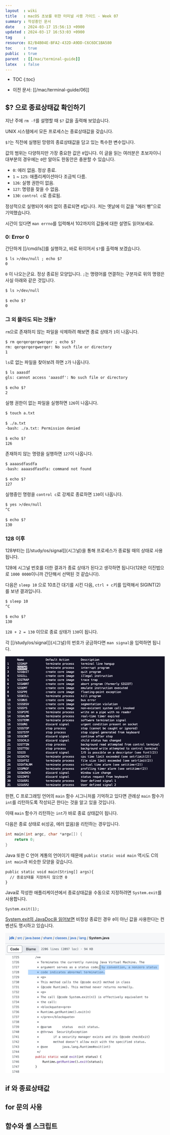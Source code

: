 ```yaml
---
layout  : wiki
title   : macOS 초보를 위한 터미널 사용 가이드 - Week 07
summary : 작성중인 문서
date    : 2024-03-17 15:56:13 +0900
updated : 2024-03-17 16:53:03 +0900
tag     : 
resource: 82/B4B04E-BFA2-432D-A9DD-C6C6DC1BA580
toc     : true
public  : true
parent  : [[/mac/terminal-guide]]
latex   : false
---
```

* TOC
{:toc}

- 이전 문서: [[/mac/terminal-guide/06]]

## $? 으로 종료상태값 확인하기

지난 주에 `rm -f`를 설명할 때 `$?` 값을 출력해 보았습니다.

UNIX 시스템에서 모든 프로세스는 종료상태값을 갖습니다.

`$?`는 직전에 실행된 망령의 종료상태값을 담고 있는 특수한 변수입니다.

값의 범위는 다양하지만 가장 중요한 값은 `0`입니다.
이 글을 읽는 여러분은 초보자이니 대부분의 경우에는 `0`만 알아도 한동안은 충분할 수 있습니다.

- `0`: 에러 없음. 정상 종료.
- `1` ~ `125`: 애플리케이션마다 조금씩 다름.
- `126`: 실행 권한이 없음.
- `127`: 명령을 찾을 수 없음.
- `130`: `control c`로 종료됨.

정상적으로 실행되어 에러 없이 종료되면 `0`입니다.
저는 옛날에 이 값을 "에러 빵"으로 기억했습니다.

시간이 있다면 `man errno`를 입력해서 102까지의 값들에 대한 설명도 읽어보세요.

### 0: Error 0

간단하게 [[/cmd/ls]]를 실행하고, 바로 뒤이어서 `$?`를 출력해 보겠습니다.

```
$ ls >/dev/null ; echo $?
0
```

`0` 이 나오는군요. 정상 종료된 모양입니다.
`;`는 명령어를 연결하는 구분자로 위의 명령은 사실 아래와 같은 것입니다.

```
$ ls >/dev/null

$ echo $?
0
```

### 그 외 몰라도 되는 것들?

`rm`으로 존재하지 않는 파일을 삭제하려 해보면 종료 상태가 `1`이 나옵니다.

```
$ rm qerqerqerqwerqer ; echo $?
rm: qerqerqerqwerqer: No such file or directory
1
```

`ls`로 없는 파일을 찾아보려 하면 `2`가 나옵니다.

```
$ ls aaasdf
gls: cannot access 'aaasdf': No such file or directory

$ echo $?
2
```

실행 권한이 없는 파일을 실행하면 `126`이 나옵니다.

```
$ touch a.txt

$ ./a.txt
-bash: ./a.txt: Permission denied

$ echo $?
126
```

존재하지 않는 명령을 실행하면 `127`이 나옵니다.


```
$ aaaasdfasdfa
-bash: aaaasdfasdfa: command not found

$ echo $?
127
```

실행중인 명령을 `control c`로 강제로 종료하면 `130`이 나옵니다.

```
$ yes >/dev/null
^C

$ echo $?
130
```

### 128 이후

128부터는 [[/study/os/signal]]{시그널}을 통해 프로세스가 종료될 때의 상태로 사용됩니다.

128에 시그널 번호를 더한 결과가 종료 상태가 된다고 생각하면 됩니다(128은 이진법으로 `1000 0000`이니까 간단해서 선택된 것 같습니다).

다음은 `sleep 10` 으로 10초간 대기를 시킨 다음, `ctrl + c`키를 입력해서 SIGINT(2)를 보낸 결과입니다.

```
$ sleep 10
^C

$ echo $?
130
```

`128 + 2 = 130` 이므로 종료 상태가 `130`이 됩니다.

각 [[/study/os/signal]]{시그널}의 번호가 궁금하다면 `man signal`을 입력하면 됩니다.

![]( /resource/82/B4B04E-BFA2-432D-A9DD-C6C6DC1BA580/man-signal.jpg )

한편, C 프로그래밍 언어의 `main` 함수 시그니처를 기억하고 있다면 관례상 `main` 함수가 `int`를 리턴하도록 작성되곤 한다는 것을 알고 있을 것입니다.

이때 `main` 함수가 리턴하는 `int`가 바로 종료 상태값이 됩니다.

다음은 종료 상태로 `0`(성공, 에러 없음)을 리턴하는 경우입니다.

```c
int main(int argc, char *argv[]) {
    return 0;
}
```

Java 또한 C 언어 계통의 언어이기 때문에 `public static void main` 역시도 C의 `int main`과 비슷한 모양을 갖습니다.

```
public static void main(String[] args){
  // 종료상태를 지정하지 않으면 0
}
```

Java로 작성한 애플리케이션에서 종료상태값을 수동으로 지정하려면 `System.exit`를 사용합니다.

```
System.exit(1);
```

[System.exit의 JavaDoc을 읽어보면](https://github.com/openjdk/jdk/blob/jdk-11%2B28/src/java.base/share/classes/java/lang/System.java )
비정상 종료인 경우 `0`이 아닌 값을 사용한다는 컨벤션도 명시하고 있습니다.

![]( /resource/82/B4B04E-BFA2-432D-A9DD-C6C6DC1BA580/system-java-exit.jpg )




## if 와 종료상태값


## for 문의 사용



## 함수와 셸 스크립트
